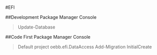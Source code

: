 #EFI

##Development
Package Manager Console
> Update-Database

##Code First
Package Manager Console
> Default project oebb.efi.DataAccess
> Add-Migration InitialCreate